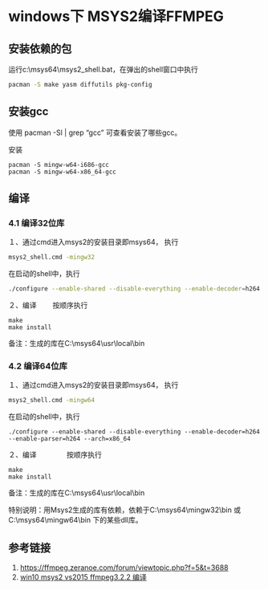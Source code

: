 

# windows下 MSYS2编译FFMPEG



## 安装依赖的包

运行c:\msys64\msys2_shell.bat，在弹出的shell窗口中执行

```bash
pacman -S make yasm diffutils pkg-config
```



## 安装gcc

使用 pacman -Sl | grep “gcc” 可查看安装了哪些gcc。

安装

```
pacman -S mingw-w64-i686-gcc 
pacman -S mingw-w64-x86_64-gcc 
```



## 编译

### 4.1 编译32位库

１、通过cmd进入msys2的安装目录即msys64， 执行

```bash
msys2_shell.cmd -mingw32
```

在启动的shell中，执行

```bash
./configure --enable-shared --disable-everything --enable-decoder=h264 --enable-parser=h264 --arch=x86_32
```

２、编译
　　按顺序执行

    make 
    make install

备注：生成的库在C:\msys64\usr\local\bin

### 4.2 编译64位库

１、通过cmd进入msys2的安装目录即msys64， 执行

```bash
msys2_shell.cmd -mingw64
```

在启动的shell中，执行

    ./configure --enable-shared --disable-everything --enable-decoder=h264 --enable-parser=h264 --arch=x86_64

２、编译
　　　　按顺序执行

    make 
    make install

备注：生成的库在C:\msys64\usr\local\bin
　

特别说明：用Msys2生成的库有依赖，依赖于C:\msys64\mingw32\bin 或 C:\msys64\mingw64\bin 下的某些dll库。

## 参考链接

1. https://ffmpeg.zeranoe.com/forum/viewtopic.php?f=5&t=3688
2. [win10 msys2 vs2015 ffmpeg3.2.2 编译](https://blog.csdn.net/longji/article/details/54891236)


